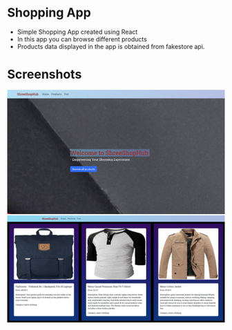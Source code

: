 # Shopping App
- Simple Shopping App created using React
- In this app you can browse different products
- Products data displayed in the app is obtained from fakestore api.

# Screenshots
![Alt text](homepage.png)
![Alt text](products.png)